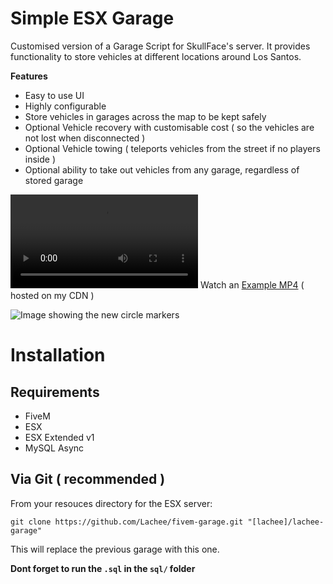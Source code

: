 # Simple ESX Garage
Customised version of a Garage Script for SkullFace's server. It provides functionality to store vehicles at different locations around Los Santos.

**Features**
- Easy to use UI
- Highly configurable 
- Store vehicles in garages across the map to be kept safely
- Optional Vehicle recovery with customisable cost ( so the vehicles are not lost when disconnected )
- Optional Vehicle towing ( teleports vehicles from the street if no players inside )
- Optional ability to take out vehicles from any garage, regardless of stored garage

<video src="https://i.lu.je/2021/0YmegSETIa.mp4"></video>
Watch an [Example MP4](https://i.lu.je/2021/0YmegSETIa.mp4) ( hosted on my CDN )

![Image showing the new circle markers](https://i.lu.je/2021/FiveM_GTAProcess_a1Ufh3YSCc.jpg)

# Installation
## Requirements
- FiveM
- ESX
- ESX Extended v1
- MySQL Async

## Via Git ( recommended )
From your resouces directory for the ESX server:
```
git clone https://github.com/Lachee/fivem-garage.git "[lachee]/lachee-garage"
```

This will replace the previous garage with this one.

**Dont forget to run the `.sql` in the `sql/` folder**

